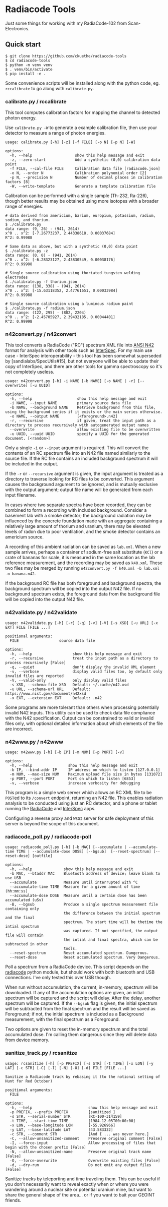 # Radiacode Tools

Just some things for working with my RadiaCode-102 from Scan-Electronics.

## Quick start

```
$ git clone https://github.com/ckuethe/radiacode-tools
$ cd radiacode-tools
$ python -m venv venv
$ . venv/bin/activate
$ pip install -e .
```

Some convenience scripts will be installed along with the python code,
eg. `rccalibrate` to go along with `calibrate.py`.

### calibrate.py / rccalibrate
This tool computes calibration factors for mapping the channel to detected
photon energy. 

Use `calibrate.py -W` to generate a example calibration file, then use your
detector to measure a range of photon energies.

```
usage: calibrate.py [-h] [-z] [-f FILE] [-o N] [-p N] [-W]

options:
  -h, --help                   show this help message and exit
  -z, --zero-start             Add a synthetic (0,0) calibration data point
  -f FILE, --cal-file FILE     Calibration data file [radiacode.json]
  -o N, --order N              Calibration polynomial order [2]
  -p N, --precision N          Number of decimal places in calibration factors [8]
  -W, --write-template         Generate a template calibration file

```

Calibration can be performed with a single sample (Th-232, Ra-226), though better
results may be obtained using more isotopes with a broader range of energies.

```
# data derived from americium, barium, europium, potassium, radium, sodium, and thorium.
$ ./calibrate.py 
data range: (9, 26) - (941, 2614)
x^0 .. x^2: [-7.26773237, 2.44338618, 0.00037684]
R^2: 0.99988

# Same data as above, but with a synthetic (0,0) data point
$ ./calibrate.py -z
data range: (0, 0) - (941, 2614)
x^0 .. x^2: [-6.28323127, 2.43830549, 0.00038176]
R^2: 0.99988

# Single source calibration using thoriated tungsten welding electrodes
$ ./calibrate.py -f thorium.json 
data range: (138, 338) - (941, 2614)
x^0 .. x^2: [-15.63118352, 2.47761651, 0.00033984]
R^2: 0.99988

# Single source calibration using a luminous radium paint 
$ ./calibrate.py -f radium.json 
data range: (122, 295) - (802, 2204)
x^0 .. x^2: [-2.45705927, 2.39432185, 0.00044401]
R^2: 0.99998
```

### n42convert.py / n42convert
This tool converts a RadiaCode ("RC") spectrum XML file into
[ANSI N42](https://www.nist.gov/pml/radiation-physics/ansiieee-n4242-2020-version)
format for analysis with other tools such as
[InterSpec](https://github.com/sandialabs/InterSpec).
For my main use case - InterSpec interoperability - this tool has been
somewhat superseded by [sandialabs/SpecUtils#15], but not everyone will
be able to update their copy of InterSpec, and there are other tools for
gamma spectroscopy so it's not completely useless.

```
usage: n42convert.py [-h] -i NAME [-b NAME] [-o NAME | -r] [--overwrite] [-u UUID]

options:
  -h, --help                    show this help message and exit
  -i NAME, --input NAME         primary source data file
  -b NAME, --background NAME    Retrieve background from this file, using the background series if it exists or the main series otherwise.
  -o NAME, --output NAME        [<foreground>.n42]
  -r, --recursive               if given, treat the input path as a directory to process recursively with autogenerated output names
  --overwrite                   allow existing file to be overwritten
  -u UUID, --uuid UUID          specify a UUID for the generated document. [<random>]

```

Only a single `-i` or `--input` argument is required. This will convert the
contents of an RC spectrum file into an N42 file named similarly to the source file.
If the RC file contains an included background spectrum it will be included in the
output.

If the `-r` or `--recursive` argument is given, the input argument is treated as a
directory to traverse looking for RC files to be converted. This argument causes
the background argument to be ignored, and is mutually exclusive with the output
argument; output file name will be generated from each input filename.

In cases where two separate spectra have been recorded, they can be combined to form
a recording with included background. Consider a basement lab with a smoke detector;
the background radiation may be influenced by the concrete foundation made with an
aggregate containing a relatively large amount of thorium and uranium, there may be
elevated levels of radon due to poor ventilation, and the smoke detector contains an
americium source.

A recording of this ambient radiation can be saved as `lab.xml`.
When a new sample arrives, perhaps a container of sodium-free salt substitute (`KCl`)
or a crate of bananas for scale, it is measured in the same location as the lab
reference measurement, and the recording may be saved as `k40.xml`. These two files
may be merged by running `n42convert.py -f k40.xml -b lab.xml -o banana.n42`.

If the background RC file has both foreground and background spectra, the background
spectrum will be copied into the output N42 file. If no background spectrum exists,
the foreground data from the background file will be copied into the output N42 file.

### n42validate.py / n42validate
```
usage: n42validate.py [-h] [-r] [-q] [-v] [-V] [-s XSD] [-u URL] [-x EXT] FILE [FILE ...]

positional arguments:
  FILE                  source data file

options:
  -h, --help                  show this help message and exit
  -r, --recursive             treat the input path as a directory to process recursively [False]
  -q, --quiet                 don't display the invalid XML element
  -v, --verbose               display valid files too, by default only invalid files are reported
  -V, --valid-only            only display valid files
  -s XSD, --schema-file XSD   Default: ~/.cache/n42.xsd
  -u URL, --schema-url URL    Default: https://www.nist.gov/document/n42xsd
  -x EXT, --extension EXT     Default: .n42
```

Some programs are more tolerant than others when processing potentially invalid
N42 inputs. This utility can be used to check data file compliance with the N42
specification. Output can be constrained to valid or invalid files only, with
optional detailed information about which elements of the file are incorrect.

### n42www.py / n42www
```
usage: n42www.py [-h] [-b IP] [-m NUM] [-p PORT] [-v]

options:
  -h, --help                show this help message and exit
  -b IP, --bind-addr IP     IP address on which to listen [127.0.0.1]
  -m NUM, --max-size NUM    Maximum upload file size in bytes [131072]
  -p PORT, --port PORT      Port on which to listen [6853]
  -v, --verbose             increase verbosity for debugging
```

This program is a simple web server which allows an RC XML file to be `POST`ed
to its `/convert` endpoint, returning an N42 file. This enables radiation analysis
to be conducted using just an RC detector, and a phone or tablet running the
[RadiaCode](https://play.google.com/store/apps/details?id=com.almacode.radiacode)
and
[InterSpec](https://play.google.com/store/apps/details?id=gov.sandia.interspec)
apps.

Configuring a reverse proxy and `WSGI` server for safe deployment of this server
is beyond the scope of this document.

### radiacode_poll.py / radiacode-poll
```
usage: radiacode_poll.py [-h] [-b MAC] [--accumulate | --accumulate-time TIME | --accumulate-dose DOSE] [--bgsub]  [--reset-spectrum] [--reset-dose] [outfile]

options:
  -h, --help              show this help message and exit
  -b MAC, --btaddr MAC    Bluetooth address of device; leave blank to use USB
  --accumulate            Measure until interrupted with ^C
  --accumulate-time TIME  Measure for a given amount of time (hh:mm:ss)
  --accumulate-dose DOSE  Measure until a certain dose has been accumulated (uSv)
  -B, --bgsub             Produce a single spectrum measurement file containing only
                          the difference between the initial spectrum and the final
                          spectrum. The start time will be thetime the intial spectrum
                          was captured. If not specified, the output file will contain
                          the intial and final spectra, which can be subtracted in other
                          tools.
  --reset-spectrum        Reset accumulated spectrum. Dangerous.
  --reset-dose            Reset accumulated spectrum. Very Dangerous.
```

Poll a spectrum from a RadiaCode device. This script depends on the
[radiacode](https://github.com/cdump/radiacode) python module, but should work with
both bluetooth and USB connections. I've only tested this over USB though.

When run without accumulation, the current, in-memory, spectrum will be downloaded.
If any of the accumulation options are given, an initial spectrum will be captured
and the script will delay. After the delay, another spectrum will be captured. If
the `--bgsub` flag is given, the initial spectrum will be subtracted from the final
spectrum and the result will be saved as Foreground; if not, the initial spectrum is
included as a Background measurement, with the final spectrum as a Foreground.

Two options are given to reset the in-memory spectrum and the total accumulated dose.
I'm calling them dangerous since they will delete data from device memory.

### sanitize_track.py / rcsanitize
```
usage: rcsanitize [-h] [-p PREFIX] [-s STR] [-t TIME] [-x LON] [-y LAT] [-c STR] [-C] [-I] [-N] [-O] [-d] FILE [FILE ...]

Sanitize a Radiacode track by rebasing it (to the notional setting of Hunt for Red October)

positional arguments:
  FILE

options:
  -h, --help                         show this help message and exit
  -p PREFIX, --prefix PREFIX         [sanitized_]
  -s STR, --serial-number STR        [RC-100-314159]
  -t TIME, --start-time TIME         [1984-12-05T00:00:00]
  -x LON, --base-longitude LON       [-55.926966]
  -y LAT, --base-latitude LAT        [43.583332]
  -c STR, --comment STR              [And I ... was never here.]
  -C, --allow-unsanitized-comment    Preserve original comment [False]
  -I, --force-input                  Allow processing of files that begin with the chosen prefix [False]
  -N, --allow-unsanitized-name       Preserve original track name [False]
  -O, --force-overwrite              Overwrite existing files [False]
  -d, --dry-run                      Do not emit any output files [False]
```

Sanitize tracks by teleporting and time traveling them. This can be useful if
you don't necessarily want to reveal exactly when or where you were wandering
around a nuclear site or potential uranium mine, but want to share the general
shape of the area... or if you want to bait your GEOINT friends.